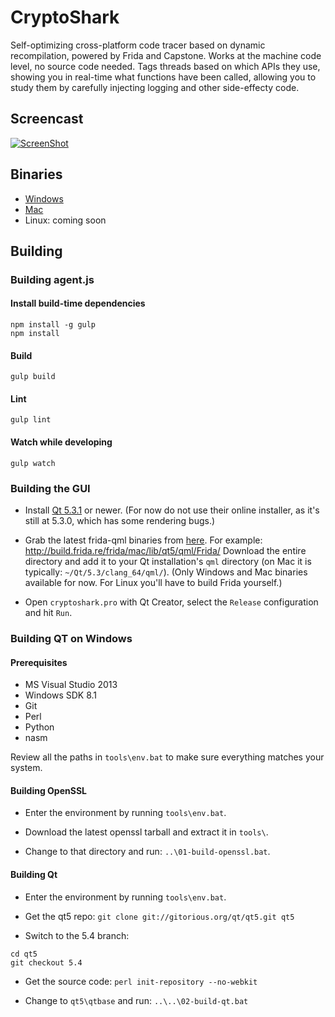 # CryptoShark

Self-optimizing cross-platform code tracer based on dynamic recompilation,
powered by Frida and Capstone. Works at the machine code level, no source
code needed. Tags threads based on which APIs they use, showing you in
real-time what functions have been called, allowing you to study them by
carefully injecting logging and other side-effecty code.

## Screencast

[![ScreenShot](http://img.youtube.com/vi/hzDsxtcRavY/0.jpg)](https://www.youtube.com/watch?v=hzDsxtcRavY)

## Binaries

- [Windows](http://build.frida.re/frida/windows/Win32-Release/bin/cryptoshark-0.1.1.exe)
- [Mac](http://build.frida.re/frida/mac/CryptoShark-0.1.1.dmg)
- Linux: coming soon

## Building

### Building agent.js

#### Install build-time dependencies
    npm install -g gulp
    npm install

#### Build
    gulp build

#### Lint
    gulp lint

#### Watch while developing
    gulp watch

### Building the GUI

- Install [Qt 5.3.1](http://qt-project.org/downloads) or newer. (For now
  do not use their online installer, as it's still at 5.3.0, which has some
  rendering bugs.)

- Grab the latest frida-qml binaries from [here](http://build.frida.re/frida/).
  For example: http://build.frida.re/frida/mac/lib/qt5/qml/Frida/
  Download the entire directory and add it to your Qt installation's `qml`
  directory (on Mac it is typically: `~/Qt/5.3/clang_64/qml/`).
  (Only Windows and Mac binaries available for now. For Linux you'll have to
  build Frida yourself.)

- Open `cryptoshark.pro` with Qt Creator, select the `Release` configuration
  and hit `Run`.

### Building QT on Windows

#### Prerequisites

* MS Visual Studio 2013
* Windows SDK 8.1
* Git
* Perl
* Python
* nasm

Review all the paths in `tools\env.bat` to make sure everything matches your
system.

#### Building OpenSSL

- Enter the environment by running `tools\env.bat`.

- Download the latest openssl tarball and extract it in `tools\`.

- Change to that directory and run: `..\01-build-openssl.bat`.

#### Building Qt

- Enter the environment by running `tools\env.bat`.

- Get the qt5 repo: `git clone git://gitorious.org/qt/qt5.git qt5`

- Switch to the 5.4 branch:

```
cd qt5
git checkout 5.4
```

- Get the source code: `perl init-repository --no-webkit`

- Change to `qt5\qtbase` and run: `..\..\02-build-qt.bat`